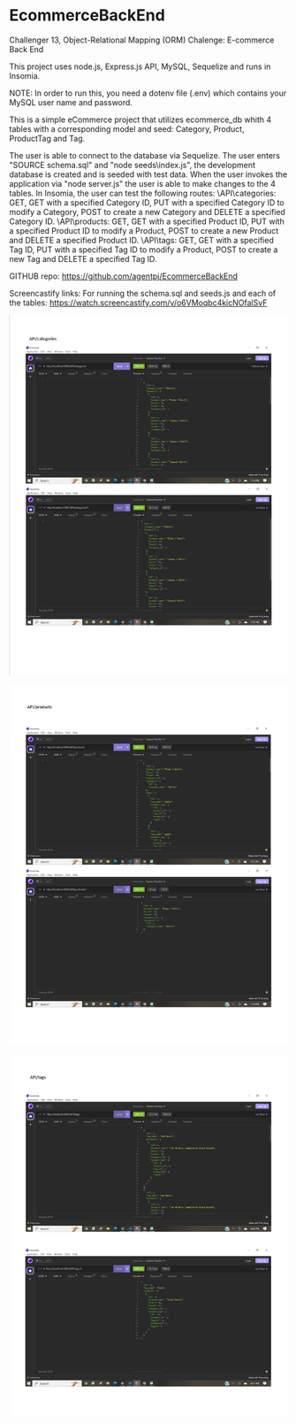 # EcommerceBackEnd
Challenger 13, Object-Relational Mapping (ORM) Chalenge: E-commerce Back End

This project uses node.js, Express.js API, MySQL, Sequelize and runs in Insomia.

NOTE: In order to run this, you need a dotenv file (.env) which contains your MySQL user name and password.

This is a simple eCommerce project that utilizes ecommerce_db whith 4 tables with a corresponding model and seed:
Category,
Product,
ProductTag and
Tag.

The user is able to connect to the database via Sequelize.
The user enters "SOURCE schema.sql" and "node seeds\index.js", the development database is created and is seeded with test data.
When the user invokes the application via "node server.js" the user is able to make changes to the 4 tables.
In Insomia, the user can test the following routes:
\API\categories: GET, GET with a specified Category ID, PUT with a specified Category ID to modify a Category, POST to create a new Category and DELETE a specified Category ID.
\API\products: GET, GET with a specified Product ID, PUT with a specified Product ID to modify a Product, POST 
to create a new Product and DELETE a specified Product ID.
\API\tags: GET, GET with a specified Tag ID, PUT with a specified Tag ID to modify a Product, POST
to create a new Tag and DELETE a specified Tag ID.

GITHUB repo:
https://github.com/agentpj/EcommerceBackEnd

Screencastify links:
For running the schema.sql and seeds.js and each of the tables:
https://watch.screencastify.com/v/o6VMoqbc4kicNOfalSvF



![The readme.md includes 3 screenshots of the ecommerceBackEnd project. For Categories](images/ecommerce_categories.jpg)

![For Products](images/ecommerce_products.jpg)


![For Tags](images/ecommerce_tags.jpg)


